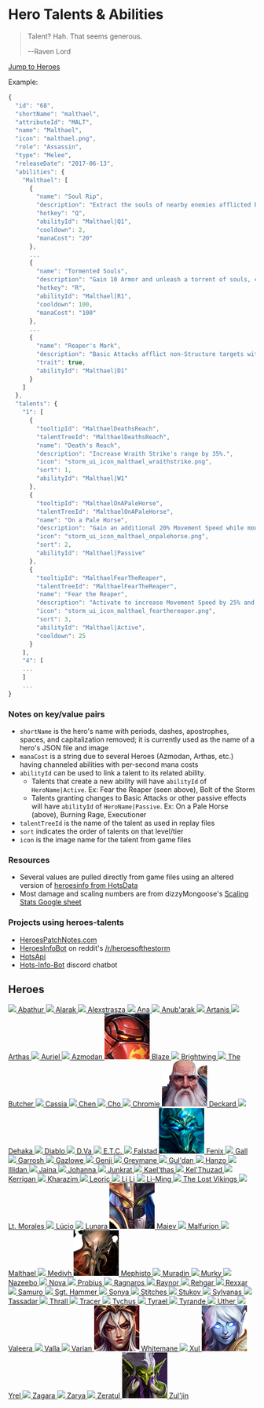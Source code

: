 # Hero Talents & Abilities

> Talent? Hah. That seems generous.
>
> --Raven Lord

<a href="#heroes" class="btn-heroes">Jump to Heroes</a>

Example:

```javascript
{
  "id": "68",
  "shortName": "malthael",
  "attributeId": "MALT",
  "name": "Malthael",
  "icon": "malthael.png",
  "role": "Assassin",
  "type": "Melee",
  "releaseDate": "2017-06-13",
  "abilities": {
    "Malthael": [
      {
        "name": "Soul Rip",
        "description": "Extract the souls of nearby enemies afflicted by Reaper's Mark, dealing 100 (+4% per level) damage and healing Malthael for 44 per target hit. Heroic targets heal Malthael for an additional 3% of the Hero's maximum Health.",
        "hotkey": "Q",
        "abilityId": "Malthael|Q1",
        "cooldown": 2,
        "manaCost": "20"
      },
      ...
      {
        "name": "Tormented Souls",
        "description": "Gain 10 Armor and unleash a torrent of souls, continually applying Reaper's Mark to nearby enemies for 4 seconds.",
        "hotkey": "R",
        "abilityId": "Malthael|R1",
        "cooldown": 100,
        "manaCost": "100"
      },
      ...
      {
        "name": "Reaper's Mark",
        "description": "Basic Attacks afflict non-Structure targets with Reaper's Mark for 4 seconds.  Marked enemies are revealed and take damage equal to 2.25% of their maximum Health every 1 second.",
        "trait": true,
        "abilityId": "Malthael|D1"
      }
    ]
  },
  "talents": {
    "1": [
      {
        "tooltipId": "MalthaelDeathsReach",
        "talentTreeId": "MalthaelDeathsReach",
        "name": "Death's Reach",
        "description": "Increase Wraith Strike's range by 35%.",
        "icon": "storm_ui_icon_malthael_wraithstrike.png",
        "sort": 1,
        "abilityId": "Malthael|W1"
      },
      {
        "tooltipId": "MalthaelOnAPaleHorse",
        "talentTreeId": "MalthaelOnAPaleHorse",
        "name": "On a Pale Horse",
        "description": "Gain an additional 20% Movement Speed while mounted.",
        "icon": "storm_ui_icon_malthael_onpalehorse.png",
        "sort": 2,
        "abilityId": "Malthael|Passive"
      },
      {
        "tooltipId": "MalthaelFearTheReaper",
        "talentTreeId": "MalthaelFearTheReaper",
        "name": "Fear the Reaper",
        "description": "Activate to increase Movement Speed by 25% and pass through other units for 4 seconds.",
        "icon": "storm_ui_icon_malthael_fearthereaper.png",
        "sort": 3,
        "abilityId": "Malthael|Active",
        "cooldown": 25
      }
    ],
    "4": [
    ...
    ]
    ...
}
```

### Notes on key/value pairs

* `shortName` is the hero's name with periods, dashes, apostrophes, spaces, and capitalization removed; it is currently used as the name of a hero's JSON file and image
* `manaCost` is a string due to several Heroes (Azmodan, Arthas, etc.) having channeled abilities with per-second mana costs
* `abilityId` can be used to link a talent to its related ability.
    * Talents that create a new ability will have `abilityId` of `HeroName|Active`.  Ex: Fear the Reaper (seen above), Bolt of the Storm
    * Talents granting changes to Basic Attacks or other passive effects will have `abilityId` of `HeroName|Passive`.  Ex: On a Pale Horse (above), Burning Rage, Executioner
* `talentTreeId` is the name of the talent as used in replay files
* `sort` indicates the order of talents on that level/tier
* `icon` is the image name for the talent from game files

### Resources

* Several values are pulled directly from game files using an altered version of [heroesinfo from HotsData](https://github.com/hotsdata/heroesinfo)
* Most damage and scaling numbers are from dizzyMongoose's [Scaling Stats Google sheet](https://docs.google.com/spreadsheets/d/1QTStBbvf9o5RuJBeM0X1rHrQxd3PCOT4y4li3Mwu9jY/pubhtml#)

### Projects using heroes-talents

* [HeroesPatchNotes.com](https://heroespatchnotes.com)
* [HeroesInfoBot](https://www.reddit.com/r/heroesofthestorm/comments/6zwyfw/heroesinfobot_abilities_talent_tiers_cooldowns/) on reddit's [/r/heroesofthestorm](https://www.reddit.com/r/heroesofthestorm/)
* [HotsApi](http://hotsapi.net/docs)
* [Hots-Info-Bot](https://discordbots.org/bot/407735948667912214) discord chatbot

## Heroes

<a class="img-wrap" href="hero/abathur.json">
  <img class="img-rounded" src="images/heroes/abathur.png" />
  <span>Abathur</span>
</a>
<a class="img-wrap" href="hero/alarak.json">
  <img class="img-rounded" src="images/heroes/alarak.png" />
  <span>Alarak</span>
</a>
<a class="img-wrap" href="hero/alexstrasza.json">
  <img class="img-rounded" src="images/heroes/alexstrasza.png" />
  <span>Alexstrasza</span>
</a>
<a class="img-wrap" href="hero/ana.json">
  <img class="img-rounded" src="images/heroes/ana.png" />
  <span>Ana</span>
</a>
<a class="img-wrap" href="hero/anubarak.json">
  <img class="img-rounded" src="images/heroes/anubarak.png" />
  <span>Anub'arak</span>
</a>
<a class="img-wrap" href="hero/artanis.json">
  <img class="img-rounded" src="images/heroes/artanis.png" />
  <span>Artanis</span>
</a>
<a class="img-wrap" href="hero/arthas.json">
  <img class="img-rounded" src="images/heroes/arthas.png" />
  <span>Arthas</span>
</a>
<a class="img-wrap" href="hero/auriel.json">
  <img class="img-rounded" src="images/heroes/auriel.png" />
  <span>Auriel</span>
</a>
<a class="img-wrap" href="hero/azmodan.json">
  <img class="img-rounded" src="images/heroes/azmodan.png" />
  <span>Azmodan</span>
</a>
<a class="img-wrap" href="hero/blaze.json">
  <img class="img-rounded" src="images/heroes/blaze.png" />
  <span>Blaze</span>
</a>
<a class="img-wrap" href="hero/brightwing.json">
  <img class="img-rounded" src="images/heroes/brightwing.png" />
  <span>Brightwing</span>
</a>
<a class="img-wrap" href="hero/thebutcher.json">
  <img class="img-rounded" src="images/heroes/thebutcher.png" />
  <span>The Butcher</span>
</a>
<a class="img-wrap" href="hero/cassia.json">
  <img class="img-rounded" src="images/heroes/cassia.png" />
  <span>Cassia</span>
</a>
<a class="img-wrap" href="hero/chen.json">
  <img class="img-rounded" src="images/heroes/chen.png" />
  <span>Chen</span>
</a>
<a class="img-wrap" href="hero/cho.json">
  <img class="img-rounded" src="images/heroes/cho.png" />
  <span>Cho</span>
</a>
<a class="img-wrap" href="hero/chromie.json">
  <img class="img-rounded" src="images/heroes/chromie.png" />
  <span>Chromie</span>
</a>
<a class="img-wrap" href="hero/deckard.json">
  <img class="img-rounded" src="images/heroes/deckard.png" />
  <span>Deckard</span>
</a>
<a class="img-wrap" href="hero/dehaka.json">
  <img class="img-rounded" src="images/heroes/dehaka.png" />
  <span>Dehaka</span>
</a>
<a class="img-wrap" href="hero/diablo.json">
  <img class="img-rounded" src="images/heroes/diablo.png" />
  <span>Diablo</span>
</a>
<a class="img-wrap" href="hero/dva.json">
  <img class="img-rounded" src="images/heroes/dva.png" />
  <span>D.Va</span>
</a>
<a class="img-wrap" href="hero/etc.json">
  <img class="img-rounded" src="images/heroes/etc.png" />
  <span>E.T.C.</span>
</a>
<a class="img-wrap" href="hero/falstad.json">
  <img class="img-rounded" src="images/heroes/falstad.png" />
  <span>Falstad</span>
</a>
<a class="img-wrap" href="hero/fenix.json">
  <img class="img-rounded" src="images/heroes/fenix.png" />
  <span>Fenix</span>
</a>
<a class="img-wrap" href="hero/gall.json">
  <img class="img-rounded" src="images/heroes/gall.png" />
  <span>Gall</span>
</a>
<a class="img-wrap" href="hero/garrosh.json">
  <img class="img-rounded" src="images/heroes/garrosh.png" />
  <span>Garrosh</span>
</a>
<a class="img-wrap" href="hero/gazlowe.json">
  <img class="img-rounded" src="images/heroes/gazlowe.png" />
  <span>Gazlowe</span>
</a>
<a class="img-wrap" href="hero/genji.json">
  <img class="img-rounded" src="images/heroes/genji.png" />
  <span>Genji</span>
</a>
<a class="img-wrap" href="hero/greymane.json">
  <img class="img-rounded" src="images/heroes/greymane.png" />
  <span>Greymane</span>
</a>
<a class="img-wrap" href="hero/guldan.json">
  <img class="img-rounded" src="images/heroes/guldan.png" />
  <span>Gul'dan</span>
</a>
<a class="img-wrap" href="hero/hanzo.json">
  <img class="img-rounded" src="images/heroes/hanzo.png" />
  <span>Hanzo</span>
</a>
<a class="img-wrap" href="hero/illidan.json">
  <img class="img-rounded" src="images/heroes/illidan.png" />
  <span>Illidan</span>
</a>
<a class="img-wrap" href="hero/jaina.json">
  <img class="img-rounded" src="images/heroes/jaina.png" />
  <span>Jaina</span>
</a>
<a class="img-wrap" href="hero/johanna.json">
  <img class="img-rounded" src="images/heroes/johanna.png" />
  <span>Johanna</span>
</a>
<a class="img-wrap" href="hero/junkrat.json">
  <img class="img-rounded" src="images/heroes/junkrat.png" />
  <span>Junkrat</span>
</a>
<a class="img-wrap" href="hero/kaelthas.json">
  <img class="img-rounded" src="images/heroes/kaelthas.png" />
  <span>Kael'thas</span>
</a>
<a class="img-wrap" href="hero/kelthuzad.json">
  <img class="img-rounded" src="images/heroes/kelthuzad.png" />
  <span>Kel'Thuzad</span>
</a>
<a class="img-wrap" href="hero/kerrigan.json">
  <img class="img-rounded" src="images/heroes/kerrigan.png" />
  <span>Kerrigan</span>
</a>
<a class="img-wrap" href="hero/kharazim.json">
  <img class="img-rounded" src="images/heroes/kharazim.png" />
  <span>Kharazim</span>
</a>
<a class="img-wrap" href="hero/leoric.json">
  <img class="img-rounded" src="images/heroes/leoric.png" />
  <span>Leoric</span>
</a>
<a class="img-wrap" href="hero/lili.json">
  <img class="img-rounded" src="images/heroes/lili.png" />
  <span>Li Li</span>
</a>
<a class="img-wrap" href="hero/liming.json">
  <img class="img-rounded" src="images/heroes/liming.png" />
  <span>Li-Ming</span>
</a>
<a class="img-wrap" href="hero/thelostvikings.json">
  <img class="img-rounded" src="images/heroes/thelostvikings.png" />
  <span>The Lost Vikings</span>
</a>
<a class="img-wrap" href="hero/ltmorales.json">
  <img class="img-rounded" src="images/heroes/ltmorales.png" />
  <span>Lt. Morales</span>
</a>
<a class="img-wrap" href="hero/lucio.json">
  <img class="img-rounded" src="images/heroes/lucio.png" />
  <span>Lúcio</span>
</a>
<a class="img-wrap" href="hero/lunara.json">
  <img class="img-rounded" src="images/heroes/lunara.png" />
  <span>Lunara</span>
</a>
<a class="img-wrap" href="hero/maiev.json">
  <img class="img-rounded" src="images/heroes/maiev.png" />
  <span>Maiev</span>
</a>
<a class="img-wrap" href="hero/malfurion.json">
  <img class="img-rounded" src="images/heroes/malfurion.png" />
  <span>Malfurion</span>
</a>
<a class="img-wrap" href="hero/malthael.json">
  <img class="img-rounded" src="images/heroes/malthael.png" />
  <span>Malthael</span>
</a>
<a class="img-wrap" href="hero/medivh.json">
  <img class="img-rounded" src="images/heroes/medivh.png" />
  <span>Medivh</span>
</a>
<a class="img-wrap" href="hero/mephisto.json">
  <img class="img-rounded" src="images/heroes/mephisto.png" />
  <span>Mephisto</span>
</a>
<a class="img-wrap" href="hero/muradin.json">
  <img class="img-rounded" src="images/heroes/muradin.png" />
  <span>Muradin</span>
</a>
<a class="img-wrap" href="hero/murky.json">
  <img class="img-rounded" src="images/heroes/murky.png" />
  <span>Murky</span>
</a>
<a class="img-wrap" href="hero/nazeebo.json">
  <img class="img-rounded" src="images/heroes/nazeebo.png" />
  <span>Nazeebo</span>
</a>
<a class="img-wrap" href="hero/nova.json">
  <img class="img-rounded" src="images/heroes/nova.png" />
  <span>Nova</span>
</a>
<a class="img-wrap" href="hero/probius.json">
  <img class="img-rounded" src="images/heroes/probius.png" />
  <span>Probius</span>
</a>
<a class="img-wrap" href="hero/ragnaros.json">
  <img class="img-rounded" src="images/heroes/ragnaros.png" />
  <span>Ragnaros</span>
</a>
<a class="img-wrap" href="hero/raynor.json">
  <img class="img-rounded" src="images/heroes/raynor.png" />
  <span>Raynor</span>
</a>
<a class="img-wrap" href="hero/rehgar.json">
  <img class="img-rounded" src="images/heroes/rehgar.png" />
  <span>Rehgar</span>
</a>
<a class="img-wrap" href="hero/rexxar.json">
  <img class="img-rounded" src="images/heroes/rexxar.png" />
  <span>Rexxar</span>
</a>
<a class="img-wrap" href="hero/samuro.json">
  <img class="img-rounded" src="images/heroes/samuro.png" />
  <span>Samuro</span>
</a>
<a class="img-wrap" href="hero/sgthammer.json">
  <img class="img-rounded" src="images/heroes/sgthammer.png" />
  <span>Sgt. Hammer</span>
</a>
<a class="img-wrap" href="hero/sonya.json">
  <img class="img-rounded" src="images/heroes/sonya.png" />
  <span>Sonya</span>
</a>
<a class="img-wrap" href="hero/stitches.json">
  <img class="img-rounded" src="images/heroes/stitches.png" />
  <span>Stitches</span>
</a>
<a class="img-wrap" href="hero/stukov.json">
  <img class="img-rounded" src="images/heroes/stukov.png" />
  <span>Stukov</span>
</a>
<a class="img-wrap" href="hero/sylvanas.json">
  <img class="img-rounded" src="images/heroes/sylvanas.png" />
  <span>Sylvanas</span>
</a>
<a class="img-wrap" href="hero/tassadar.json">
  <img class="img-rounded" src="images/heroes/tassadar.png" />
  <span>Tassadar</span>
</a>
<a class="img-wrap" href="hero/thrall.json">
  <img class="img-rounded" src="images/heroes/thrall.png" />
  <span>Thrall</span>
</a>
<a class="img-wrap" href="hero/tracer.json">
  <img class="img-rounded" src="images/heroes/tracer.png" />
  <span>Tracer</span>
</a>
<a class="img-wrap" href="hero/tychus.json">
  <img class="img-rounded" src="images/heroes/tychus.png" />
  <span>Tychus</span>
</a>
<a class="img-wrap" href="hero/tyrael.json">
  <img class="img-rounded" src="images/heroes/tyrael.png" />
  <span>Tyrael</span>
</a>
<a class="img-wrap" href="hero/tyrande.json">
  <img class="img-rounded" src="images/heroes/tyrande.png" />
  <span>Tyrande</span>
</a>
<a class="img-wrap" href="hero/uther.json">
  <img class="img-rounded" src="images/heroes/uther.png" />
  <span>Uther</span>
</a>
<a class="img-wrap" href="hero/valeera.json">
  <img class="img-rounded" src="images/heroes/valeera.png" />
  <span>Valeera</span>
</a>
<a class="img-wrap" href="hero/valla.json">
  <img class="img-rounded" src="images/heroes/valla.png" />
  <span>Valla</span>
</a>
<a class="img-wrap" href="hero/varian.json">
  <img class="img-rounded" src="images/heroes/varian.png" />
  <span>Varian</span>
</a>
<a class="img-wrap" href="hero/whitemane.json">
  <img class="img-rounded" src="images/heroes/whitemane.png" />
  <span>Whitemane</span>
</a>
<a class="img-wrap" href="hero/xul.json">
  <img class="img-rounded" src="images/heroes/xul.png" />
  <span>Xul</span>
</a>
<a class="img-wrap" href="hero/yrel.json">
  <img class="img-rounded" src="images/heroes/yrel.png" />
  <span>Yrel</span>
</a>
<a class="img-wrap" href="hero/zagara.json">
  <img class="img-rounded" src="images/heroes/zagara.png" />
  <span>Zagara</span>
</a>
<a class="img-wrap" href="hero/zarya.json">
  <img class="img-rounded" src="images/heroes/zarya.png" />
  <span>Zarya</span>
</a>
<a class="img-wrap" href="hero/zeratul.json">
  <img class="img-rounded" src="images/heroes/zeratul.png" />
  <span>Zeratul</span>
</a>
<a class="img-wrap" href="hero/zuljin.json">
  <img class="img-rounded" src="images/heroes/zuljin.png" />
  <span>Zul'jin</span>
</a>
